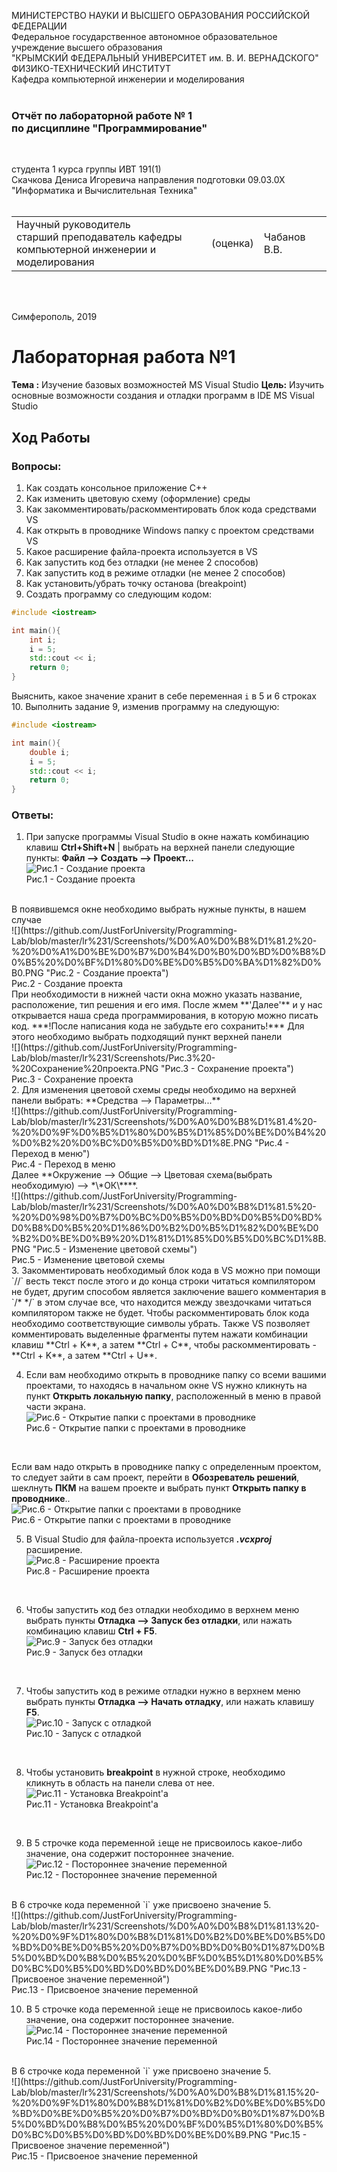 МИНИСТЕРСТВО НАУКИ  И ВЫСШЕГО ОБРАЗОВАНИЯ РОССИЙСКОЙ ФЕДЕРАЦИИ  
Федеральное государственное автономное образовательное учреждение высшего образования  
"КРЫМСКИЙ ФЕДЕРАЛЬНЫЙ УНИВЕРСИТЕТ им. В. И. ВЕРНАДСКОГО"  
ФИЗИКО-ТЕХНИЧЕСКИЙ ИНСТИТУТ  
Кафедра компьютерной инженерии и моделирования
<br/><br/>

### Отчёт по лабораторной работе № 1<br/> по дисциплине "Программирование"
<br/>

студента 1 курса группы ИВТ 191(1)  
Скачкова Дениса Игоревича
направления подготовки 09.03.0Х "Информатика и Вычислительная Техника"  
<br/>

<table>
<tr><td>Научный руководитель<br/> старший преподаватель кафедры<br/> компьютерной инженерии и моделирования</td>
<td>(оценка)</td>
<td>Чабанов В.В.</td>
</tr>
</table>
<br/><br/>

Симферополь, 2019





# Лабораторная работа №1
**Тема :** Изучение базовых возможностей MS Visual Studio
**Цель:** Изучить основные возможности создания и отладки программ в IDE MS Visual Studio
##  **Ход Работы**
### **Вопросы:**
1. Как создать консольное приложение С++
2. Как изменить цветовую схему (оформление) среды
3. Как закомментировать/раскомментировать блок кода средствами VS
4. Как открыть в проводнике Windows папку с проектом средствами VS
5. Какое расширение файла-проекта используется в VS
6. Как запустить код без отладки (не менее 2 способов)
7. Как запустить код в режиме отладки (не менее 2 способов)
8. Как установить/убрать точку останова (breakpoint)
9. Создать программу со следующим кодом:

```c++
#include <iostream>

int main(){
	int i;
	i = 5;
	std::cout << i;
	return 0;
}
```

Выяснить, какое значение хранит в себе переменная `i` в 5 и 6 строках
10. Выполнить задание 9, изменив программу на следующую:
```c++
#include <iostream>

int main(){
	double i;
	i = 5;
	std::cout << i;
	return 0;
}
```


### **Ответы:**

1. При запуске программы Visual Studio в окне нажать комбинацию клавиш **Ctrl+Shift+N** | выбрать на верхней панели следующие пункты: **Файл -->  Создать --> Проект...** 
</br>![](https://github.com/JustForUniversity/Programming-Lab/blob/master/lr%231/Screenshots/%D0%A0%D0%B8%D1%81.1%20-%20%D0%A1%D0%BE%D0%B7%D0%B4%D0%B0%D0%BD%D0%B8%D0%B5%20%D0%BF%D1%80%D0%BE%D0%B5%D0%BA%D1%82%D0%B0.PNG "Рис.1 - Создание проекта")
</br>Рис.1 - Создание проекта
</br>
В появившемся окне необходимо выбрать нужные пункты, в нашем случае 
</br>![](https://github.com/JustForUniversity/Programming-Lab/blob/master/lr%231/Screenshots/%D0%A0%D0%B8%D1%81.2%20-%20%D0%A1%D0%BE%D0%B7%D0%B4%D0%B0%D0%BD%D0%B8%D0%B5%20%D0%BF%D1%80%D0%BE%D0%B5%D0%BA%D1%82%D0%B0.PNG "Рис.2 - Создание проекта")
</br>Рис.2 - Создание проекта
</br>
При необходимости в нижней части окна можно указать название, расположение, тип решения и его имя.
После жмем **'Далее'** и у нас открывается наша среда программирования, в которую можно писать код. 
***!После написания кода не забудьте его сохранить!***
Для этого необходимо выбрать подходящий пункт верхней панели
</br>![](https://github.com/JustForUniversity/Programming-Lab/blob/master/lr%231/Screenshots/Рис.3%20-%20Сохранение%20проекта.PNG "Рис.3 - Сохранение проекта")
</br>Рис.3 - Сохранение проекта
</br>
2. Для изменения цветовой схемы среды необходимо на верхней панели выбрать: **Средства -->  Параметры...**
</br>![](https://github.com/JustForUniversity/Programming-Lab/blob/master/lr%231/Screenshots/%D0%A0%D0%B8%D1%81.4%20-%20%D0%9F%D0%B5%D1%80%D0%B5%D1%85%D0%BE%D0%B4%20%D0%B2%20%D0%BC%D0%B5%D0%BD%D1%8E.PNG "Рис.4 - Переход в меню")
</br>Рис.4 - Переход в меню
</br>
Далее **Окружение --> Общие --> Цветовая схема(выбрать необходимую) --> *\*ОК\****. 
</br>![](https://github.com/JustForUniversity/Programming-Lab/blob/master/lr%231/Screenshots/%D0%A0%D0%B8%D1%81.5%20-%20%D0%98%D0%B7%D0%BC%D0%B5%D0%BD%D0%B5%D0%BD%D0%B8%D0%B5%20%D1%86%D0%B2%D0%B5%D1%82%D0%BE%D0%B2%D0%BE%D0%B9%20%D1%81%D1%85%D0%B5%D0%BC%D1%8B.PNG "Рис.5 - Изменение цветовой схемы")
</br>Рис.5 - Изменение цветовой схемы
</br>
3. Закомментировать необходимый блок кода в VS можно при помощи `//` весть текст после этого и до конца строки читаться компилятором не будет, другим способом является заключение вашего комментария в `/*   */` в этом случае все, что находится между звездочками читаться компилятором также не будет. Чтобы раскомментировать блок кода необходимо соответствующие символы убрать. Также  VS позволяет комментировать выделенные фрагменты путем нажати комбинации клавиш **Ctrl + K**, а затем **Ctrl + C**, чтобы раскомментировать - **Ctrl + K**, а затем **Ctrl + U**.

4. Если вам необходимо открыть в проводнике папку со всеми вашими проектами, то находясь в начальном окне VS нужно кликнуть на пункт **Открыть локальную папку**, расположенный в меню в правой части экрана. 
</br>![](https://github.com/JustForUniversity/Programming-Lab/blob/master/lr%231/Screenshots/%D0%A0%D0%B8%D1%81.6%20-%20%D0%9E%D1%82%D0%BA%D1%80%D1%8B%D1%82%D0%B8%D0%B5%20%D0%BF%D0%B0%D0%BF%D0%BA%D0%B8%20%D1%81%20%D0%BF%D1%80%D0%BE%D0%B5%D0%BA%D1%82%D0%B0%D0%BC%D0%B8%20%D0%B2%20%D0%BF%D1%80%D0%BE%D0%B2%D0%BE%D0%B4%D0%BD%D0%B8%D0%BA%D0%B5.PNG "Рис.6 - Открытие папки с проектами в проводнике")
</br>Рис.6 - Открытие папки с проектами в проводнике
</br>

Если вам надо открыть в проводнике папку с определенным проектом, то следует зайти в сам проект, перейти в **Обозреватель решений**, шеклнуть **ПКМ** на вашем проекте и выбрать пункт **Открыть папку в проводнике**.. 
</br>![](https://github.com/JustForUniversity/Programming-Lab/blob/master/lr%231/Screenshots/%D0%A0%D0%B8%D1%81.6%20-%20%D0%9E%D1%82%D0%BA%D1%80%D1%8B%D1%82%D0%B8%D0%B5%20%D0%BF%D0%B0%D0%BF%D0%BA%D0%B8%20%D1%81%20%D0%BF%D1%80%D0%BE%D0%B5%D0%BA%D1%82%D0%B0%D0%BC%D0%B8%20%D0%B2%20%D0%BF%D1%80%D0%BE%D0%B2%D0%BE%D0%B4%D0%BD%D0%B8%D0%BA%D0%B5.PNG "Рис.6 - Открытие папки с проектами в проводнике")
</br>Рис.6 - Открытие папки с проектами в проводнике
</br>

5. В Visual Studio для файла-проекта используется ***.vсxproj*** расширение. 
</br>![](https://github.com/JustForUniversity/Programming-Lab/blob/master/lr%231/Screenshots/%D0%A0%D0%B8%D1%81.8%20-%20%D0%A0%D0%B0%D1%81%D1%88%D0%B8%D1%80%D0%B5%D0%BD%D0%B8%D0%B5%20%D0%BF%D1%80%D0%BE%D0%B5%D0%BA%D1%82%D0%B0.PNG "Рис.8 - Расширение проекта")
</br>Рис.8 - Расширение проекта
</br>

6. Чтобы запустить код без отладки необходимо в верхнем меню выбрать пункты **Отладка --> Запуск без отладки**, или нажать комбинацию клавиш **Ctrl + F5**. 
</br>![](https://github.com/JustForUniversity/Programming-Lab/blob/master/lr%231/Screenshots/%D0%A0%D0%B8%D1%81.9%20-%20%D0%97%D0%B0%D0%BF%D1%83%D1%81%D0%BA%20%D0%B1%D0%B5%D0%B7%20%D0%BE%D1%82%D0%BB%D0%B0%D0%B4%D0%BA%D0%B8.PNG "Рис.9 - Запуск без отладки")
</br>Рис.9 - Запуск без отладки
</br>

7. Чтобы запустить код в режиме отладки нужно в верхнем меню выбрать пункты **Отладка --> Начать отладку**, или нажать клавишу **F5**. 
</br>![](https://github.com/JustForUniversity/Programming-Lab/blob/master/lr%231/Screenshots/%D0%A0%D0%B8%D1%81.10%20-%20%D0%97%D0%B0%D0%BF%D1%83%D1%81%D0%BA%20%D1%81%20%D0%BE%D1%82%D0%BB%D0%B0%D0%B4%D0%BA%D0%BE%D0%B9.PNG "Рис.10 - Запуск с отладкой")
</br>Рис.10 - Запуск с отладкой
</br>

8. Чтобы установить **breakpoint** в нужной строке, необходимо кликнуть в область на панели слева от нее. 
</br>![](https://github.com/JustForUniversity/Programming-Lab/blob/master/lr%231/Screenshots/%D0%A0%D0%B8%D1%81.11%20-%20%D0%A3%D1%81%D1%82%D0%B0%D0%BD%D0%BE%D0%B2%D0%BA%D0%B0%20Breakpoint'a.PNG "Рис.11 - Установка Breakpoint'a")
</br>Рис.11 - Установка Breakpoint'a
</br>

9. В 5 строчке кода переменной `i`еще не присвоилось какое-либо значение, она содержит постороннее значение. 
</br>![](https://github.com/JustForUniversity/Programming-Lab/blob/master/lr%231/Screenshots/%D0%A0%D0%B8%D1%81.12%20-%20%D0%9F%D0%BE%D1%81%D1%82%D0%BE%D1%80%D0%BE%D0%BD%D0%BD%D0%B5%D0%B5%20%D0%B7%D0%BD%D0%B0%D1%87%D0%B5%D0%BD%D0%B8%D0%B5%20%D0%BF%D0%B5%D1%80%D0%B5%D0%BC%D0%B5%D0%BD%D0%BD%D0%BE%D0%B9.PNG "Рис.12 - Постороннее значение переменной")
</br>Рис.12 - Постороннее значение переменной
</br>
 В 6 строчке кода переменной `i` уже присвоено значение 5. 
 </br>![](https://github.com/JustForUniversity/Programming-Lab/blob/master/lr%231/Screenshots/%D0%A0%D0%B8%D1%81.13%20-%20%D0%9F%D1%80%D0%B8%D1%81%D0%B2%D0%BE%D0%B5%D0%BD%D0%BE%D0%B5%20%D0%B7%D0%BD%D0%B0%D1%87%D0%B5%D0%BD%D0%B8%D0%B5%20%D0%BF%D0%B5%D1%80%D0%B5%D0%BC%D0%B5%D0%BD%D0%BD%D0%BE%D0%B9.PNG "Рис.13 - Присвоеное значение переменной")
</br>Рис.13 - Присвоеное значение переменной
</br>

10. В 5 строчке кода переменной `i`еще не присвоилось какое-либо значение, она содержит постороннее значение. 
</br>![](https://github.com/JustForUniversity/Programming-Lab/blob/master/lr%231/Screenshots/%D0%A0%D0%B8%D1%81.14%20-%20%D0%9F%D0%BE%D1%81%D1%82%D0%BE%D1%80%D0%BE%D0%BD%D0%BD%D0%B5%D0%B5%20%D0%B7%D0%BD%D0%B0%D1%87%D0%B5%D0%BD%D0%B8%D0%B5%20%D0%BF%D0%B5%D1%80%D0%B5%D0%BC%D0%B5%D0%BD%D0%BD%D0%BE%D0%B9.PNG "Рис.14 - Постороннее значение переменной")
</br>Рис.14 - Постороннее значение переменной
</br>
 В 6 строчке кода переменной `i` уже присвоено значение 5. 
 </br>![](https://github.com/JustForUniversity/Programming-Lab/blob/master/lr%231/Screenshots/%D0%A0%D0%B8%D1%81.15%20-%20%D0%9F%D1%80%D0%B8%D1%81%D0%B2%D0%BE%D0%B5%D0%BD%D0%BE%D0%B5%20%D0%B7%D0%BD%D0%B0%D1%87%D0%B5%D0%BD%D0%B8%D0%B5%20%D0%BF%D0%B5%D1%80%D0%B5%D0%BC%D0%B5%D0%BD%D0%BD%D0%BE%D0%B9.PNG "Рис.15 - Присвоеное значение переменной")
</br>Рис.15 - Присвоеное значение переменной
</br>

